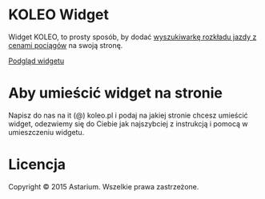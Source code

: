 # KOLEO Widget

Widget KOLEO, to prosty sposób, by dodać [wyszukiwarkę rozkładu jazdy z cenami pociągów](https://koleo.pl) na swoją stronę.

[Podgląd widgetu](http://widget.koleo.pl)

# Aby umieścić widget na stronie

Napisz do nas na it (@) koleo.pl i podaj na jakiej stronie chcesz umieścić widget, odezwiemy się do Ciebie jak najszybciej z instrukcją i pomocą w umieszczeniu widgetu.

# Licencja

Copyright © 2015 Astarium. Wszelkie prawa zastrzeżone. 
